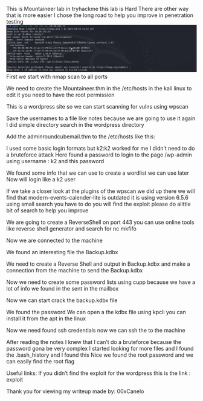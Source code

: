 This is Mountaineer lab in tryhackme this lab is Hard 
There are other way that is more easier I chose the long road to help you improve in penetration testing
<img src="./Images/Screenshot%202024-10-28%20140042.png"></img>
First we start with nmap scan to all ports

We need to create the Mountaineer.thm in the /etc/hosts in the kali linux to edit it you need to have the root permission  
 
This is a wordpress site so we can start scanning for vulns using wpscan 

 
 
Save the usernames to a file like notes because we are going to use it again 
 I did simple directory search in the wordpress directory
   
Add the adminroundcubemail.thm to the /etc/hosts like this: 
   
I used some basic login formats but k2:k2 worked for me I didn’t need to do a bruteforce attack 
Here found a password to login to the page /wp-admin using username : k2 and this password
 
We found some info that we can use to create a wordlist we can use later 
Now will login like a k2 user
 
If we take a closer look at the plugins of the wpscan we did up there we will find that
 modern-events-calender-lite is outdated it is using version 6.5.6 using small search you have to do you will find the exploit please do alittle bit of search to help you improve

 
 
We are going to create a ReverseShell on port 443 you can use online tools like reverse shell generator and search for nc mkfifo 
 
 
Now we are connected to the machine
 
We found an interesting file the Backup.kdbx
 
 
We need to create a Reverse Shell and output in Backup.kdbx and make a connection from the machine to send the Backup.kdbx
 






Now we need to create some password lists using cupp because we have a lot of info we found in the sent in the mailbox 

 
 
Now we can start crack the backup.kdbx file 
 
We found the password 
We can open a the kdbx file using kpcli you can install it from the apt in the linux
 
Now we need found ssh credentials now we can ssh the to the machine
 
 
 
After reading the notes I knew that I can’t do a bruteforce because the password gona be very complex I started looking for more files and I found the .bash_history and I found this 
Nice we found the root password and we can easily find the root flag
 

Useful links:
If you didn’t find the exploit for the wordpress this is the link : 
exploit

Thank you for viewing my writeup made by: 00xCanelo
